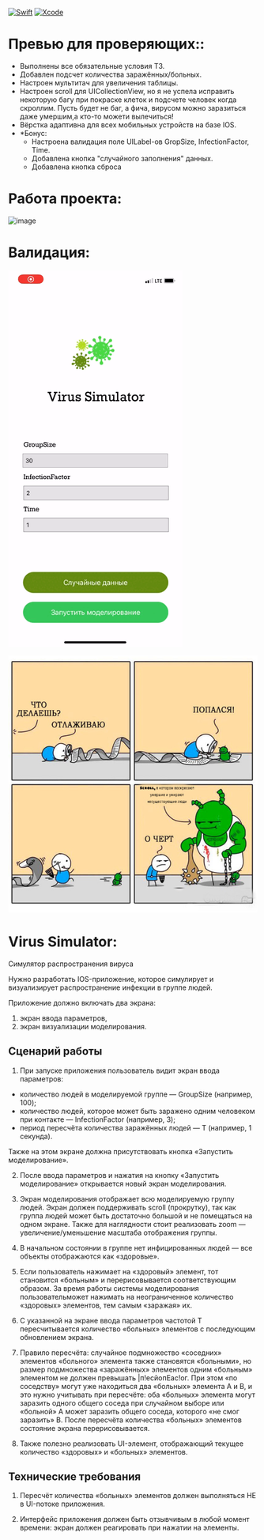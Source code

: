 [![Swift](https://img.shields.io/badge/Swift-5.3-orange.svg)](https://swift.org)
[![Xcode](https://img.shields.io/badge/Xcode-13.2.1-blue.svg)](https://developer.apple.com/xcode)

# Превью для проверяющих::
- Выполнены все обязательные условия ТЗ.
- Добавлен подсчет количества заражённых/больных.
- Настроен мультитач для увеличения таблицы.
- Настроен scroll для UICollectionView, но я не успела исправить некоторую багу при покраске клеток и подсчете человек когда скроллим. Пусть будет не баг, а фича, вирусом можно заразиться даже умершим,а кто-то можети вылечиться!
- Вёрстка адаптивна для всех мобильных устройств на базе IOS.
- *Бонус: 
  - Настроена валидация поле UILabel-ов GropSize, InfectionFactor, Time.
  - Добавлена кнопка "случайного заполнения" данных.
  - Добавлена кнопка сброса
# Работа проекта:
![image](https://github.com/yg-margo/vk-virus-simulator/blob/main/gif/virus-gif-1.gif)
# Валидация:
![image](https://github.com/yg-margo/vk-virus-simulator/blob/main/gif/virus-gif-2.gif)

![image](https://github.com/yg-margo/vk-virus-simulator/blob/main/gif/B46022D1-595C-40D9-A81D-570C04C94D83.jpeg)
# Virus Simulator:
Симулятор распространения вируса

Нужно разработать IOS-приложение, которое симулирует и визуализирует распространение инфекции в группе людей.

Приложение должно включать два экрана: 
1) экран ввода параметров,
2) экран визуализации моделирования.

## Сценарий работы

1. При запуске приложения пользователь видит экран ввода
параметров:
  - количество людей в моделируемой группе — GroupSize (например, 100);
  - количество людей, которое может быть заражено одним человеком при контакте — InfectionFactor (например, 3);
  - период пересчёта количества заражённых людей — Т (например, 1 секунда).

Также на этом экране должна присутствовать кнопка «Запустить
моделирование».

2. После ввода параметров и нажатия на кнопку «Запустить моделирование» открывается новый экран моделирования.
3. Экран моделирования отображает всю моделируемую группу людей. Экран должен поддерживать scroll (прокрутку), так как группа людей может быть достаточно большой и не помещаться на одном экране. Также для наглядности стоит реализовать zoom — увеличение/уменьшение масштаба отображения группы.
4. В начальном состоянии в группе нет инфицированных людей — все объекты отображаются как «здоровые».
5. Если пользователь нажимает на «здоровый» элемент, тот становится «больным» и перерисовывается соответствующим образом. За время работы системы моделирования пользовательможет нажимать на неограниченное количество «здоровых» элементов, тем самым «заражая» их. 

6. С указанной на экране ввода параметров частотой Т
пересчитывается количество «больных» элементов с последующим
обновлением экрана.

7. Правило пересчёта: случайное подмножество «соседних» элементов
«больного» элемента также становятся «больными», но размер
подмножества «заражённых» элементов одним «больным»
элементом не должен превышать |п!есйопЕас!ог. При этом «по
соседству» могут уже находиться два «больных» элемента А и В, и
это нужно учитывать при пересчёте: оба «больных» элемента могут
заразить одного общего соседа при случайном выборе или
«больной» А может заразить общего соседа, которого «не смог
заразить» В. После пересчёта количества «больных» элементов
состояние экрана перерисовывается.

8. Также полезно реализовать UI-элемент, отображающий текущее
количество «здоровых» и «больных» элементов.

## Технические требования

1. Пересчёт количества «больных» элементов должен
выполняться НЕ в UI-потоке приложения.

2. Интерфейс приложения должен быть отзывчивым в любой момент
времени: экран должен реагировать при нажатии на элементы.
